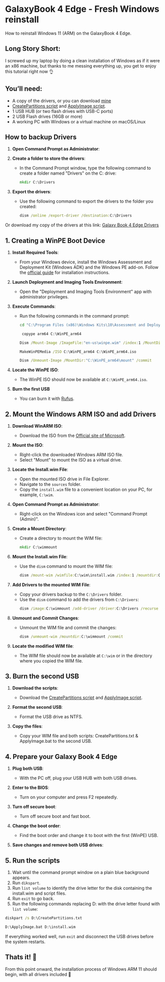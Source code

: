 # GalaxyBook 4 Edge - Fresh Windows reinstall
How to reinstall Windows 11 (ARM) on the GalaxyBook 4 Edge.

## Long Story Short:
I screwed up my laptop by doing a clean installation of Windows as if it were an x86 machine, but thanks to me messing everything up, you get to enjoy this tutorial right now 👌

## You’ll need:
- A copy of the drivers, or you can download [mine](https://1024terabox.com/s/1cYVHED2nhbd3S3cM1zGlaQ)
- [CreatePartitions script](https://github.com/Acercandr0/GalaxyBook-4-Edge-Fresh-Windows-reinstall/blob/main/CreatePartitions.txt) and [ApplyImage script](https://github.com/Acercandr0/GalaxyBook-4-Edge-Fresh-Windows-reinstall/blob/main/ApplyImage.bat).
- 1 USB HUB (or two flash drives with USB-C ports)
- 2 USB Flash drives (16GB or more)
- A working PC with Windows or a virtual machine on macOS/Linux

## How to backup Drivers

1. **Open Command Prompt as Administrator**:

2. **Create a folder to store the drivers**:
   - In the Command Prompt window, type the following command to create a folder named "Drivers" on the C: drive:
     ```cmd
     mkdir C:\Drivers
     ```

3. **Export the drivers**:
   - Use the following command to export the drivers to the folder you created:
     ```cmd
     dism /online /export-driver /destination:C:\Drivers
     ```
Or download my copy of the drivers at this link: [Galaxy Book 4 Edge Drivers](https://1024terabox.com/s/1cYVHED2nhbd3S3cM1zGlaQ)

## 1. Creating a WinPE Boot Device

1. **Install Required Tools**:
   - From your Windows device, install the Windows Assessment and Deployment Kit (Windows ADK) and the Windows PE add-on. Follow the [official guide](https://learn.microsoft.com/en-us/windows-hardware/get-started/adk-install) for installation instructions.

2. **Launch Deployment and Imaging Tools Environment**:
   - Open the "Deployment and Imaging Tools Environment" app with administrator privileges.

3. **Execute Commands**:
   - Run the following commands in the command prompt:
     ```cmd
     cd "C:\Program Files (x86)\Windows Kits\10\Assessment and Deployment Kit\Windows Preinstallation Environment\arm64"
     ```
     ```cmd
      copype arm64 C:\WinPE_arm64
     ```
     ```cmd
     Dism /Mount-Image /ImageFile:"en-us\winpe.wim" /index:1 /MountDir:"C:\WinPE_arm64\mount"
      ```
      ```cmd
     MakeWinPEMedia /ISO C:\WinPE_arm64 C:\WinPE_arm64.iso
      ```
     ```cmd
     Dism /Unmount-Image /MountDir:"C:\WinPE_arm64\mount" /commit
     ```

4. **Locate the WinPE ISO**:
   - The WinPE ISO should now be available at `C:\WinPE_arm64.iso`.

5. **Burn the first USB**
   - You can burn it with [Rufus](https://rufus.ie/en/).

## 2. Mount the Windows ARM ISO and add Drivers

1. **Download WinARM ISO**:
   - Download the ISO from the [Official site of Microsoft](https://www.microsoft.com/es-es/software-download/windows11arm64).
     
2. **Mount the ISO**:
   - Right-click the downloaded Windows ARM ISO file.
   - Select "Mount" to mount the ISO as a virtual drive.

3. **Locate the Install.wim File**:
   - Open the mounted ISO drive in File Explorer.
   - Navigate to the `sources` folder.
   - Copy the `install.wim` file to a convenient location on your PC, for example, `C:\wim`.

4. **Open Command Prompt as Administrator**:
   - Right-click on the Windows icon and select "Command Prompt (Admin)".

5. **Create a Mount Directory**:
   - Create a directory to mount the WIM file:
     ```cmd
     mkdir C:\wimmount
     ```

6. **Mount the Install.wim File**:
   - Use the `dism` command to mount the WIM file:
     ```cmd
     dism /mount-wim /wimfile:C:\wim\install.wim /index:1 /mountdir:C:\wimmount
     ```

6. **Add Drivers to the mounted WIM File**:
   - Copy your drivers backup to the `C:\Drivers` folder.
   - Use the `dism` command to add the drivers from `C:\Drivers`:
     ```cmd
     dism /image:C:\wimmount /add-driver /driver:C:\Drivers /recurse
     ```

7. **Unmount and Commit Changes**:
   - Unmount the WIM file and commit the changes:
     ```cmd
     dism /unmount-wim /mountdir:C:\wimmount /commit
     ```
     
8. **Locate the modified WIM file**:
   - The WIM file should now be available at `C:\wim` or in the directory where you copied the WIM file.

## 3. Burn the second USB

1. **Download the scripts**:
   - Download the [CreatePartitions script](https://github.com/Acercandr0/GalaxyBook-4-Edge-Fresh-Windows-reinstall/blob/main/CreatePartitions.txt) and [ApplyImage script](https://github.com/Acercandr0/GalaxyBook-4-Edge-Fresh-Windows-reinstall/blob/main/ApplyImage.bat).
  
2. **Format the second USB**:
   - Format the USB drive as NTFS.
  
3. **Copy the files**:
   - Copy your WIM file and both scripts: CreatePartitions.txt & ApplyImage.bat to the second USB.
  
## 4. Prepare your Galaxy Book 4 Edge

1. **Plug both USB**:
   - With the PC off, plug your USB HUB with both USB drives.

2. **Enter to the BIOS**:
   - Turn on your computer and press F2 repeatedly.
  
3. **Turn off secure boot**:
   - Turn off secure boot and fast boot.
  
4. **Change the boot order**:
   - Find the boot order and change it to boot with the first (WinPE) USB.

5. **Save changes and remove both USB drives**:

## 5. Run the scripts
1. Wait until the command prompt window on a plain blue background appears.
2. Run `dikspart`.
3. Run `list volume` to identify the drive letter for the disk containing the install.wim and script files.
4. Run `exit` to go back.
5. Run the following commands replacing D: with the drive letter found with `list volume`:
```cmd
diskpart /s D:\CreatePartitions.txt
```
```cmd
D:\ApplyImage.bat D:\install.wim
```
If everything worked well, run `exit` and disconnect the USB drives before the system restarts.

## Thats it! 🙌
From this point onward, the installation process of Windows ARM 11 should begin, with all drivers included 🫡



